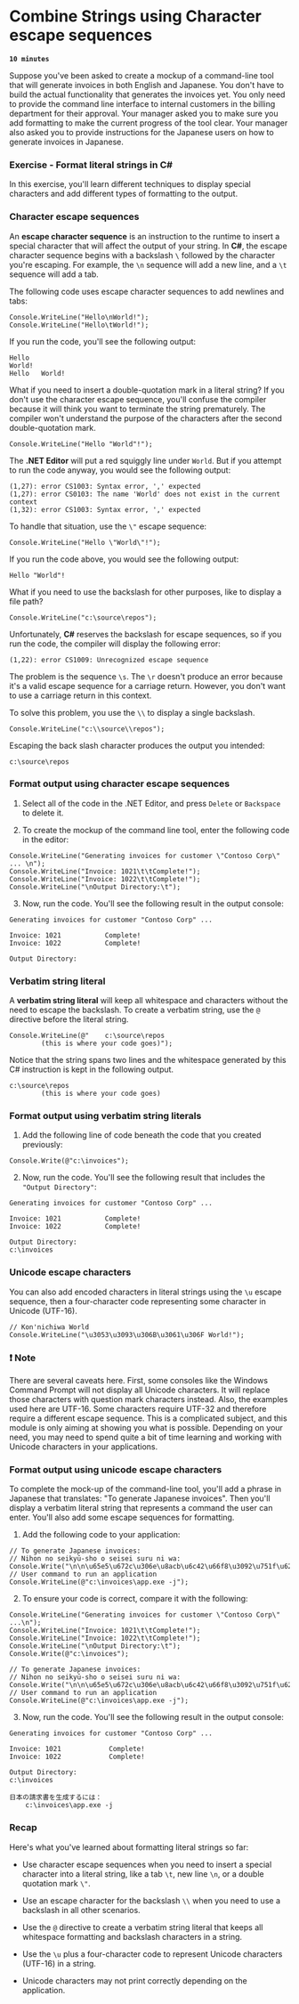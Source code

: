 # Combine Strings using Character escape sequences

**`10 minutes`**

Suppose you've been asked to create a mockup of a command-line tool that will generate invoices in both English and Japanese. You don't have to build the actual functionality that generates the invoices yet. You only need to provide the command line interface to internal customers in the billing department for their approval. Your manager asked you to make sure you add formatting to make the current progress of the tool clear. Your manager also asked you to provide instructions for the Japanese users on how to generate invoices in Japanese.

### Exercise - Format literal strings in C#

In this exercise, you'll learn different techniques to display special characters and add different types of formatting to the output.

### Character escape sequences

An **escape character sequence** is an instruction to the runtime to insert a special character that will affect the output of your string. In **C#**, the escape character sequence begins with a backslash `\` followed by the character you're escaping. For example, the `\n` sequence will add a new line, and a `\t` sequence will add a tab.

The following code uses escape character sequences to add newlines and tabs:

```
Console.WriteLine("Hello\nWorld!");
Console.WriteLine("Hello\tWorld!");
```

If you run the code, you'll see the following output:

```
Hello
World!
Hello   World!
```

What if you need to insert a double-quotation mark in a literal string? If you don't use the character escape sequence, you'll confuse the compiler because it will think you want to terminate the string prematurely. The compiler won't understand the purpose of the characters after the second double-quotation mark.

```
Console.WriteLine("Hello "World"!");
```

The **.NET Editor** will put a red squiggly line under `World`. But if you attempt to run the code anyway, you would see the following output:

```
(1,27): error CS1003: Syntax error, ',' expected
(1,27): error CS0103: The name 'World' does not exist in the current context
(1,32): error CS1003: Syntax error, ',' expected
```

To handle that situation, use the `\"` escape sequence:

```
Console.WriteLine("Hello \"World\"!");
```

If you run the code above, you would see the following output:

```
Hello "World"!
```

What if you need to use the backslash for other purposes, like to display a file path?

```
Console.WriteLine("c:\source\repos");
```

Unfortunately, **C#** reserves the backslash for escape sequences, so if you run the code, the compiler will display the following error:

```
(1,22): error CS1009: Unrecognized escape sequence
```

The problem is the sequence `\s`. The `\r` doesn't produce an error because it's a valid escape sequence for a carriage return. However, you don't want to use a carriage return in this context.

To solve this problem, you use the `\\` to display a single backslash.

```
Console.WriteLine("c:\\source\\repos");
```

Escaping the back slash character produces the output you intended:

```
c:\source\repos
```

### Format output using character escape sequences

1. Select all of the code in the .NET Editor, and press `Delete` or `Backspace` to delete it.

2. To create the mockup of the command line tool, enter the following code in the editor:

```
Console.WriteLine("Generating invoices for customer \"Contoso Corp\" ... \n");
Console.WriteLine("Invoice: 1021\t\tComplete!");
Console.WriteLine("Invoice: 1022\t\tComplete!");
Console.WriteLine("\nOutput Directory:\t");
```

3. Now, run the code. You'll see the following result in the output console:

```
Generating invoices for customer "Contoso Corp" ...

Invoice: 1021           Complete!
Invoice: 1022           Complete!

Output Directory:
```

### Verbatim string literal

A **verbatim string literal** will keep all whitespace and characters without the need to escape the backslash. To create a verbatim string, use the `@` directive before the literal string.

```
Console.WriteLine(@"    c:\source\repos    
        (this is where your code goes)");
```

Notice that the string spans two lines and the whitespace generated by this C# instruction is kept in the following output.

```
c:\source\repos    
        (this is where your code goes)
```

### Format output using verbatim string literals

1. Add the following line of code beneath the code that you created previously:

```
Console.Write(@"c:\invoices");
```

2. Now, run the code. You'll see the following result that includes the `"Output Directory"`:

```
Generating invoices for customer "Contoso Corp" ...

Invoice: 1021           Complete!
Invoice: 1022           Complete!

Output Directory:
c:\invoices
```

### Unicode escape characters

You can also add encoded characters in literal strings using the `\u` escape sequence, then a four-character code representing some character in Unicode (UTF-16).

```
// Kon'nichiwa World
Console.WriteLine("\u3053\u3093\u306B\u3061\u306F World!");
```

### ❗ Note

There are several caveats here. First, some consoles like the Windows Command Prompt will not display all Unicode characters. It will replace those characters with question mark characters instead. Also, the examples used here are UTF-16. Some characters require UTF-32 and therefore require a different escape sequence. This is a complicated subject, and this module is only aiming at showing you what is possible. Depending on your need, you may need to spend quite a bit of time learning and working with Unicode characters in your applications.

### Format output using unicode escape characters

To complete the mock-up of the command-line tool, you'll add a phrase in Japanese that translates: "To generate Japanese invoices". Then you'll display a verbatim literal string that represents a command the user can enter. You'll also add some escape sequences for formatting.

1. Add the following code to your application:

```
// To generate Japanese invoices:
// Nihon no seikyū-sho o seisei suru ni wa:
Console.Write("\n\n\u65e5\u672c\u306e\u8acb\u6c42\u66f8\u3092\u751f\u6210\u3059\u308b\u306b\u306f\uff1a\n\t");
// User command to run an application
Console.WriteLine(@"c:\invoices\app.exe -j");
```

2. To ensure your code is correct, compare it with the following:

```
Console.WriteLine("Generating invoices for customer \"Contoso Corp\" ...\n");
Console.WriteLine("Invoice: 1021\t\tComplete!");
Console.WriteLine("Invoice: 1022\t\tComplete!");
Console.WriteLine("\nOutput Directory:\t");
Console.Write(@"c:\invoices");

// To generate Japanese invoices:
// Nihon no seikyū-sho o seisei suru ni wa:
Console.Write("\n\n\u65e5\u672c\u306e\u8acb\u6c42\u66f8\u3092\u751f\u6210\u3059\u308b\u306b\u306f\uff1a\n\t");
// User command to run an application
Console.WriteLine(@"c:\invoices\app.exe -j");
```

3. Now, run the code. You'll see the following result in the output console:

```
Generating invoices for customer "Contoso Corp" ...

Invoice: 1021            Complete!
Invoice: 1022            Complete!

Output Directory:
c:\invoices

日本の請求書を生成するには：
    c:\invoices\app.exe -j
```

### Recap

Here's what you've learned about formatting literal strings so far:

- Use character escape sequences when you need to insert a special character into a literal string, like a tab `\t`, new line `\n`, or a double quotation mark `\"`.

- Use an escape character for the backslash `\\` when you need to use a backslash in all other scenarios.

- Use the `@` directive to create a verbatim string literal that keeps all whitespace formatting and backslash characters in a string.

- Use the `\u` plus a four-character code to represent Unicode characters (UTF-16) in a string.

- Unicode characters may not print correctly depending on the application.

